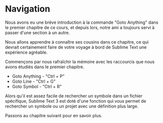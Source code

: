 Navigation
==========

Nous avons eu une brève introduction à la commande "Goto Anything" dans le
premier chapitre de ce cours, et depuis lors, notre ami a toujours servi à passer d'une section à un autre.

Nous allons apprendre à connaître ses cousins dans ce chapitre, ce qui devrait
certainement faire de votre voyage à bord de Sublime Text une expérience 
agréable.

Commençons par nous rafraîchir la mémoire avec les raccourcis que nous avons étudiés dans le premier chapitre.

* Goto Anything - "Ctrl + P"
* Goto Line - "Ctrl + G"
* Goto Symbol - "Ctrl + R"

Alors qu'il est assez facile de rechercher un symbole dans un fichier 
spécifique, Sublime Text 3 est doté d'une fonction qui vous permet de
rechercher un symbole ou un projet avec une définition plus large.

Passons au chapitre suivant pour en savoir plus.
